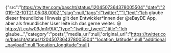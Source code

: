 {"src":"https://twitter.com/bascht/status/1204507364378005504","date":"2019-12-10T21:05:08.000Z","slug":null,"tags":["twitter",""],"text":"Ich glaube dieser freundliche Hinweis gilt den Entwickler*innen der @eBayDE App, aber als freundlicher User leite ich das gerne weiter. 😃 https://t.co/w09Jm1r9fA","type":"twitter_tweet","title":"Ich glaube…","category":"posts","media_url":null,"original_url":"https://twitter.com/bascht/status/1204507364378005504","location_latitude":null,"additional_payload":null,"location_longitude":null}